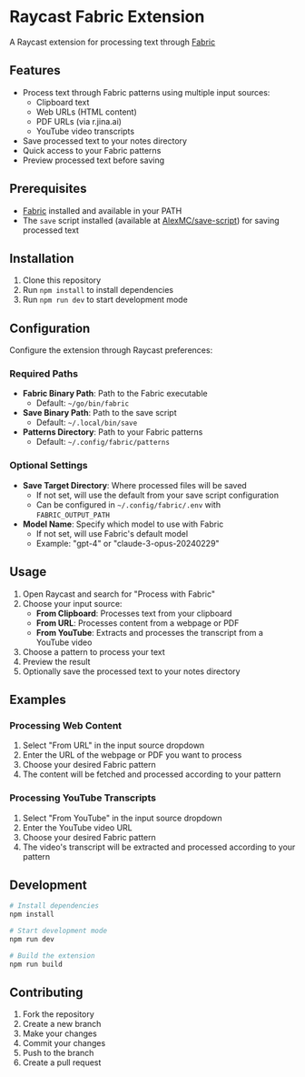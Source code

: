 # Raycast Fabric Extension

A Raycast extension for processing text through [Fabric](https://github.com/danielmiessler/fabric/tree/main/patterns)

## Features

- Process text through Fabric patterns using multiple input sources:
  - Clipboard text
  - Web URLs (HTML content)
  - PDF URLs (via r.jina.ai)
  - YouTube video transcripts
- Save processed text to your notes directory
- Quick access to your Fabric patterns
- Preview processed text before saving

## Prerequisites

- [Fabric](https://github.com/alcarney/fabric) installed and available in your PATH
- The `save` script installed (available at [AlexMC/save-script](https://github.com/AlexMC/save-script)) for saving processed text

## Installation

1. Clone this repository
2. Run `npm install` to install dependencies
3. Run `npm run dev` to start development mode

## Configuration

Configure the extension through Raycast preferences:

### Required Paths
- **Fabric Binary Path**: Path to the Fabric executable
  - Default: `~/go/bin/fabric`
- **Save Binary Path**: Path to the save script
  - Default: `~/.local/bin/save`
- **Patterns Directory**: Path to your Fabric patterns
  - Default: `~/.config/fabric/patterns`

### Optional Settings
- **Save Target Directory**: Where processed files will be saved
  - If not set, will use the default from your save script configuration
  - Can be configured in `~/.config/fabric/.env` with `FABRIC_OUTPUT_PATH`
- **Model Name**: Specify which model to use with Fabric
  - If not set, will use Fabric's default model
  - Example: "gpt-4" or "claude-3-opus-20240229"

## Usage

1. Open Raycast and search for "Process with Fabric"
2. Choose your input source:
   - **From Clipboard**: Processes text from your clipboard
   - **From URL**: Processes content from a webpage or PDF
   - **From YouTube**: Extracts and processes the transcript from a YouTube video
3. Choose a pattern to process your text
4. Preview the result
5. Optionally save the processed text to your notes directory

## Examples

### Processing Web Content
1. Select "From URL" in the input source dropdown
2. Enter the URL of the webpage or PDF you want to process
3. Choose your desired Fabric pattern
4. The content will be fetched and processed according to your pattern

### Processing YouTube Transcripts
1. Select "From YouTube" in the input source dropdown
2. Enter the YouTube video URL
3. Choose your desired Fabric pattern
4. The video's transcript will be extracted and processed according to your pattern

## Development

```bash
# Install dependencies
npm install

# Start development mode
npm run dev

# Build the extension
npm run build
```

## Contributing

1. Fork the repository
2. Create a new branch
3. Make your changes
4. Commit your changes
5. Push to the branch
6. Create a pull request
